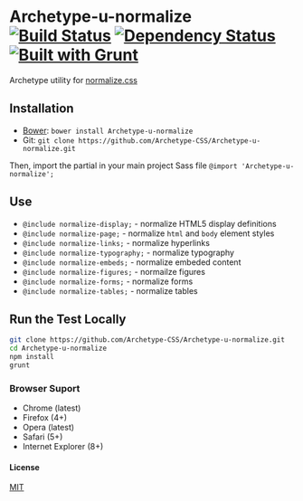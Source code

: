 # Archetype-u-normalize [![Build Status](https://secure.travis-ci.org/Archetype-CSS/Archetype-u-normalize.png?branch=master)](http://travis-ci.org/Archetype-CSS/Archetype-u-normalize) [![Dependency Status](https://gemnasium.com/Archetype-CSS/Archetype-u-normalize.svg)](https://gemnasium.com/Archetype-CSS/Archetype-u-normalize) [![Built with Grunt](https://cdn.gruntjs.com/builtwith.png)](http://gruntjs.com/)

Archetype utility for [normalize.css](http://necolas.github.io/normalize.css/)

## Installation
  * [Bower](http://bower.io): `bower install Archetype-u-normalize`
  * Git: `git clone https://github.com/Archetype-CSS/Archetype-u-normalize.git`

  Then, import the partial in your main project Sass file `@import 'Archetype-u-normalize';`

## Use

  * `@include normalize-display;` - normalize HTML5 display definitions
  * `@include normalize-page;` - normalize <code>html</code> and <code>body</code>
    element styles
  * `@include normalize-links;` - normalize hyperlinks
  * `@include normalize-typography;` - normalize typography
  * `@include normalize-embeds;` - normalize embeded content
  * `@include normalize-figures;` - normailze figures
  * `@include normalize-forms;` - normalize forms
  * `@include normalize-tables;` - normalize tables

## Run the Test Locally

```bash
git clone https://github.com/Archetype-CSS/Archetype-u-normalize.git
cd Archetype-u-normalize
npm install
grunt
```

### Browser Suport
  * Chrome (latest)
  * Firefox (4+)
  * Opera (latest)
  * Safari (5+)
  * Internet Explorer (8+)

#### License
[MIT](/LICENSE.md)

